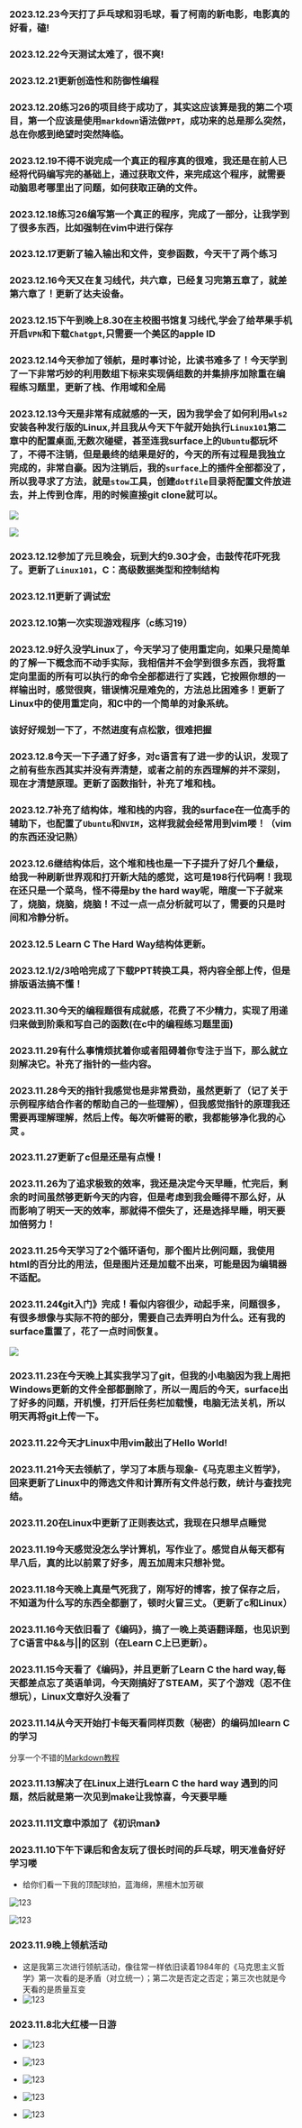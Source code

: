 ### 2023.12.23今天打了乒乓球和羽毛球，看了柯南的新电影，电影真的好看，磕!
### 2023.12.22今天测试太难了，很不爽!
### 2023.12.21更新创造性和防御性编程

### 2023.12.20练习26的项目终于成功了，其实这应该算是我的第二个项目，第一个应该是使用`markdown`语法做`PPT`，成功来的总是那么突然，总在你感到绝望时突然降临。

### 2023.12.19不得不说完成一个真正的程序真的很难，我还是在前人已经将代码编写完的基础上，通过获取文件，来完成这个程序，就需要动脑思考哪里出了问题，如何获取正确的文件。

### 2023.12.18练习26编写第一个真正的程序，完成了一部分，让我学到了很多东西，比如强制在vim中进行保存

### 2023.12.17更新了输入输出和文件，变参函数，今天干了两个练习

### 2023.12.16今天又在复习线代，共六章，已经复习完第五章了，就差第六章了！更新了达夫设备。

### 2023.12.15下午到晚上8.30在主校图书馆复习线代,学会了给苹果手机开启`VPN`和下载`Chatgpt`,只需要一个美区的apple ID

### 2023.12.14今天参加了领航，是时事讨论，比读书难多了！今天学到了一下非常巧妙的利用数组下标来实现俩组数的并集排序加除重在编程练习题里，更新了栈、作用域和全局

### 2023.12.13今天是非常有成就感的一天，因为我学会了如何利用`wls2`安装各种发行版的Linux,并且我从今天下午就开始执行`Linux101`第二章中的配置桌面,无数次碰壁，甚至连我surface上的`Ubuntu`都玩坏了，不得不注销，但是最终的结果是好的，今天的所有过程是我独立完成的，非常自豪。因为注销后，我的`surface`上的插件全部都没了，所以我寻求了方法，就是`stow`工具，创建`dotfile`目录将配置文件放进去，并上传到仓库，用的时候直接git clone就可以。

![ ](index/12131.jpg)

![ ](index/12132.jpg)

### 2023.12.12参加了元旦晚会，玩到大约9.30才会，击鼓传花吓死我了。更新了`Linux101`，C：高级数据类型和控制结构

### 2023.12.11更新了调试宏

### 2023.12.10第一次实现游戏程序（c练习19）

### 2023.12.9好久没学Linux了，今天学习了使用重定向，如果只是简单的了解一下概念而不动手实际，我相信并不会学到很多东西，我将重定向里面的所有可以执行的命令全部都进行了实践，它按照你想的一样输出时，感觉很爽，错误情况是难免的，方法总比困难多！更新了Linux中的使用重定向，和C中的一个简单的对象系统。

### 该好好规划一下了，不然进度有点松散，很难把握

### 2023.12.8今天一下子通了好多，对c语言有了进一步的认识，发现了之前有些东西其实并没有弄清楚，或者之前的东西理解的并不深刻，现在才清楚原理。更新了函数指针，补充了堆和栈。

### 2023.12.7补充了结构体，堆和栈的内容，我的surface在一位高手的辅助下，也配置了`Ubuntu`和`NVIM`，这样我就会经常用到vim喽！（vim的东西还没记熟） 

### 2023.12.6继结构体后，这个堆和栈也是一下子提升了好几个量级，给我一种刷新世界观和打开新大陆的感觉，这可是198行代码啊！我现在还只是一个菜鸟，怪不得是by the  hard way呢，暗度一下子就来了，烧脑，烧脑，烧脑！不过一点一点分析就可以了，需要的只是时间和冷静分析。

### 2023.12.5 Learn C The Hard Way结构体更新。

### 2023.12.1/2/3哈哈完成了下载PPT转换工具，将内容全部上传，但是排版语法搞不懂！

### 2023.11.30今天的编程题很有成就感，花费了不少精力，实现了用递归来做到阶乘和写自己的函数(在c中的编程练习题里面)

### 2023.11.29有什么事情烦扰着你或者阻碍着你专注于当下，那么就立刻解决它。补充了指针的一些内容。

### 2023.11.28今天的指针我感觉也是非常费劲，虽然更新了（记了关于示例程序结合作者的帮助自己的一些理解），但我感觉指针的原理我还需要再理解理解，然后上传。每次听健哥的歌，我都能够净化我的心灵 。

### 2023.11.27更新了c但是还是有点慢！

### 2023.11.26为了追求极致的效率，我还是决定今天早睡，忙完后，剩余的时间虽然够更新今天的内容，但是考虑到我会睡得不那么好，从而影响了明天一天的效率，那就得不偿失了，还是选择早睡，明天要加倍努力！

### 2023.11.25今天学习了2个循环语句，那个图片比例问题，我使用html的百分比的用法，但是图片还是加载不出来，可能是因为编辑器不适配。

### 2023.11.24《git入门》完成！看似内容很少，动起手来，问题很多，有很多想像与实际不符的部分，需要自己去弄明白为什么。还有我的surface重置了，花了一点时间恢复。

![ ](index/1224.jpg)

### 2023.11.23在今天晚上其实我学习了git，但我的小电脑因为我上周把Windows更新的文件全部都删除了，所以一周后的今天，surface出了好多的问题，开机慢，打开后任务栏加载慢，电脑无法关机，所以明天再将git上传一下。

### 2023.11.22今天才Linux中用vim敲出了Hello World!

### 2023.11.21今天去领航了，学习了本质与现象-《马克思主义哲学》，回来更新了Linux中的筛选文件和计算所有文件总行数，统计与查找完结。

### 2023.11.20在Linux中更新了正则表达式，我现在只想早点睡觉

### 2023.11.19今天感觉没怎么学计算机，写作业了。感觉自从每天都有早八后，真的比以前累了好多，周五加周末只想补觉。

### 2023.11.18今天晚上真是气死我了，刚写好的博客，按了保存之后，不知道为什么写的东西全都删了，顿时火冒三丈。（更新了c和Linux） 

### 2023.11.16今天依旧看了《编码》，搞了一晚上英语翻译题，也见识到了C语言中&&与||的区别（在Learn C上已更新）。

### 2023.11.15今天看了《编码》，并且更新了Learn C the hard way,每天都差点忘了英语单词，今天刚搞好了STEAM，买了个游戏（忍不住想玩），Linux文章好久没看了

### 2023.11.14从今天开始打卡每天看同样页数（秘密）的编码加learn C的学习

分享一个不错的[Markdown教程]( https://b23.tv/QHo5ho3)

### 2023.11.13解决了在Linux上进行Learn C the hard way 遇到的问题，然后就是第一次见到make让我惊喜，今天要早睡

### 2023.11.11文章中添加了《初识man》

### 2023.11.10下午下课后和舍友玩了很长时间的乒乓球，明天准备好好学习喽

- 给你们看一下我的顶配球拍，蓝海绵，黑檀木加芳碳



![123](index/11101.jpg)

![123](index/11102.jpg)

### 2023.11.9晚上领航活动

- 这是我第三次进行领航活动，像往常一样依旧读着1984年的《马克思主义哲学》第一次看的是矛盾（对立统一）；第二次是否定之否定；第三次也就是今天看的是质量互变
- ![123](index/11096.jpg)

### 2023.11.8北大红楼一日游

- ![123](index/81.jpg)

- ![123](index/82.jpg)

- ![123](index/83.jpg)

- ![123](index/84.jpg)

- ![123](index/85.jpg)

